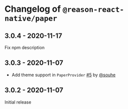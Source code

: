 # Changelog of `@reason-react-native/paper`

## 3.0.4 - 2020-11-17

Fix npm description

## 3.0.3 - 2020-11-07

- Add theme support in `PaperProvider` [#5](https://github.com/reason-react-native/paper/pull/5) by [@souhe](https://github.com/souhe)

## 3.0.2 - 2020-11-07

Initial release
